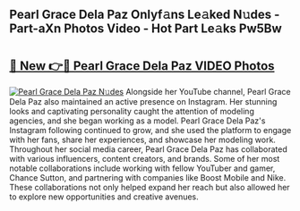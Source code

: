 ## Pearl Grace Dela Paz Onlyf𝚊ns Le𝚊ked N𝚞des - Part-aXn Photos Video - Hot Part Le𝚊ks Pw5Bw

# <h2><a href="http://ab60245.deff.icu/?id=Pearl+Grace+Dela+Paz">🔗 New 👉🔴 Pearl Grace Dela Paz VIDEO Photos</a></h2>

[![Pearl Grace Dela Paz N𝚞des](https://i.imgur.com/rIISA9y.gif)](http://ab60245.deff.icu/?id=Pearl+Grace+Dela+Paz)
Alongside her YouTube channel, Pearl Grace Dela Paz also maintained an active presence on Instagram. Her stunning looks and captivating personality caught the attention of modeling agencies, and she began working as a model. Pearl Grace Dela Paz's Instagram following continued to grow, and she used the platform to engage with her fans, share her experiences, and showcase her modeling work. Throughout her social media career, Pearl Grace Dela Paz has collaborated with various influencers, content creators, and brands. Some of her most notable collaborations include working with fellow YouTuber and gamer, Chance Sutton, and partnering with companies like Boost Mobile and Nike. These collaborations not only helped expand her reach but also allowed her to explore new opportunities and creative avenues.
